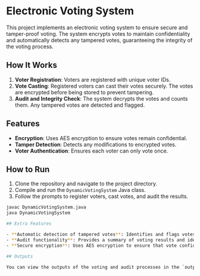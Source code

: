 # Electronic Voting System

This project implements an electronic voting system to ensure secure and tamper-proof voting. The system encrypts votes to maintain confidentiality and automatically detects any tampered votes, guaranteeing the integrity of the voting process.

## How It Works

1. **Voter Registration**: Voters are registered with unique voter IDs.
2. **Vote Casting**: Registered voters can cast their votes securely. The votes are encrypted before being stored to prevent tampering.
3. **Audit and Integrity Check**: The system decrypts the votes and counts them. Any tampered votes are detected and flagged.

## Features

- **Encryption**: Uses AES encryption to ensure votes remain confidential.
- **Tamper Detection**: Detects any modifications to encrypted votes.
- **Voter Authentication**: Ensures each voter can only vote once.

## How to Run

1. Clone the repository and navigate to the project directory.
2. Compile and run the `DynamicVotingSystem` Java class.
3. Follow the prompts to register voters, cast votes, and audit the results.

```bash
javac DynamicVotingSystem.java
java DynamicVotingSystem

## Extra Features

- **Automatic detection of tampered votes**: Identifies and flags votes that have been altered.
- **Audit functionality**: Provides a summary of voting results and identifies any inconsistencies.
- **Secure encryption**: Uses AES encryption to ensure that vote confidentiality is maintained.

## Outputs

You can view the outputs of the voting and audit processes in the `outputs` folder.
